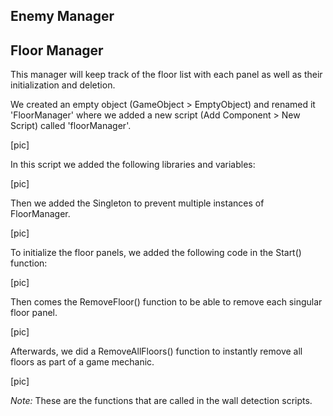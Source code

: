 ## Enemy Manager

## Floor Manager
This manager will keep track of the floor list with each panel as well as their initialization and deletion.

We created an empty object (GameObject > EmptyObject) and renamed it 'FloorManager' where we added a new script (Add Component > New Script) called 'floorManager'.

[pic]

In this script we added the following libraries and variables:

[pic]

Then we added the Singleton to prevent multiple instances of FloorManager.

[pic]

To initialize the floor panels, we added the following code in the Start() function:

[pic]

Then comes the RemoveFloor() function to be able to remove each singular floor panel.

[pic]

Afterwards, we did a RemoveAllFloors() function to instantly remove all floors as part of a game mechanic.

[pic]

_Note:_ These are the functions that are called in the wall detection scripts.

